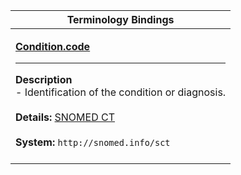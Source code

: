 |Terminology Bindings|
|---|
|<p>**[Condition.code](http://hl7.org/fhir/DSTU2/condition-definitions.html#Condition.code)**<hr>**Description**<br>- Identification of the condition or diagnosis.<br><br>**Details:** [SNOMED CT](http://hl7.org/fhir/dstu2/snomedct.html)<br><br>**System:** `http://snomed.info/sct`<br><br>|

